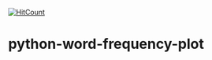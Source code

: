 [![HitCount](http://hits.dwyl.io/teamtact/https://github.com/teamtact/python-word-frequency-plot.svg)](http://hits.dwyl.io/teamtact/https://github.com/teamtact/python-word-frequency-plot)

# python-word-frequency-plot
